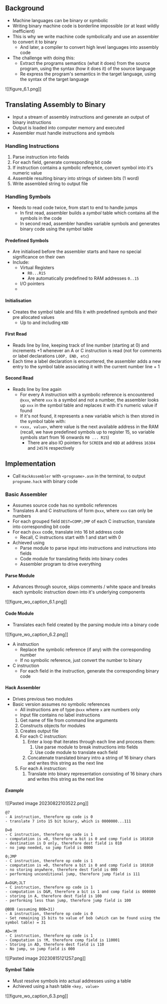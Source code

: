 ## Background
- Machine languages can be binary or symbolic
- Writing binary machine code is borderline impossible (or at least wildly inefficient)
- This is why we write machine code symbolically and use an assembler to convert it to binary
	- And later, a compiler to convert high level languages into assembly code
- The challenge with doing this:
	- Extract the programs semantics (what it does) from the source program, using the syntax (how it does it) of the source language
	- Re express the program's semantics in the target language, using the syntax of the target language

![[figure_6.1.png]]
## Translating Assembly to Binary 
- Input a stream of assembly instructions and generate an output of binary instructions
- Output is loaded into computer memory and executed
- Assembler must handle instructions and symbols


### Handling Instructions
1. Parse instruction into fields
2. For each field, generate corresponding bit code
3. If instruction contains a symbolic reference, convert symbol into it's numeric value
4. Assemble resulting binary into strings of sixteen bits (1 word)
5. Write assembled string to output file

### Handling Symbols
- Needs to read code twice, from start to end to handle jumps
	- In first read, assembler builds a *symbol* table which contains all the symbols in the code
	- In second read, assembler handles variable symbols and generates binary code using the symbol table

#### Predefined Symbols
- Are initialised before the assembler starts and have no special significance on their own
- Include:
	- Virtual Registers
		- `R0...R15` 
		- Are automatically predefined to RAM addresses `0..15`
	- I/O pointers
	- 

#### Initialisation
- Creates the symbol table and fills it with predefined symbols and their pre allocated values
	- Up to and including `KBD`

#### First Read
- Reads line by line, keeping track of line number (starting at 0) and increments +1 whenever an A or C instruction is read (not for comments or label declarations `LOOP, END, etc`)
- Each time a label declaration is encountered, the assembler adds a new entry to the symbol table associating it with the current number line + 1 

#### Second Read
- Reads line by line again
	- For every A instruction with a symbolic reference is encountered `@xxx`, where `xxx` is a symbol and not a number, the assembler looks up `xxx` in the symbol table and replaces it with it's numeric value if found
	- If it's not found, it represents a new variable which is then stored in the symbol table with: 
	- `<xxx, value>`, where value is the next available address in the RAM (recall, we have predefined symbols up to register 15, so variable symbols start from 16 onwards `R0 ... R15`)
		- There are also IO pointers for `SCREEN` and `KBD` at address `16384` and `24576` respectively


## Implementation
- Call `HackAssembler` with `<progname>.asm` in the terminal, to output `progname.hack` with binary code

### Basic Assembler
- Assumes source code has no symbolic references
- Translates A and C instructions of form `@xxx`, where `xxx` can only be numbers
- For each grouped field `DEST=COMP;JMP` of each C instruction, translate into corresponding bit code
- For each `@xxx` code, translate into 16 bit address code
	- Recall, C instructions start with 1 and start with 0
- Achieved using 
	- Parse module to parse input into instructions and instructions into fields
	- Code module for translating fields into binary codes
	- Assembler program to drive everything

#### Parse Module
- Advances through source, skips comments / white space and breaks each symbolic instruction down into it's underlying components

![[figure_wo_caption_6.1.png]]

#### Code Module
- Translates each field created by the parsing module into a binary code

![[figure_wo_caption_6.2.png]]

- A instruction
	- Replace the symbolic reference (if any) with the corresponding number
	- If no symbolic reference, just convert the number to binary
- C instruction
	- For each field in the instruction, generate the corresponding binary code
#### Hack Assembler
- Drives previous two modules
- Basic version assumes no symbolic references
	- All instructions are of type `@xxx` where `x` are numbers only
	- Input file contains no label instructions
	1. Get name of file from command line arguments
	2. Constructs objects for modules
	3. Creates output file
	4. For each C instruction:
		1. Enter a loop that iterates through each line and process them:
			1. Use parse module to break instructions into fields
			2. Use code module to translate each field
		2. Concatenate translated binary intro a string of 16 binary chars and writes this string as the next line
	5. For each A instruction:
		1. Translate into binary representation consisting of 16 binary chars and writes this string as the next line

##### Example 

![[Pasted image 20230822103522.png]]

```
@7
- A instruction, therefore op code is 0
- translate 7 into 15 bit binary, which is 0000000...111
```

```
D=0
- C instruction, therefore op code is 1
- computation is =0, therefore a bit is 0 and comp field is 101010
- destination is D only, therefore dest field is 010
- no jump needed, so jump field is 0000
```

```
0;JMP
- C instruction, therefore op code is 1
- computation is =0, therefore a bit is 0 and comp field is 101010
- no storing anywhere, therefore dest field is 000
- performing unconditional jump, therefore jump field is 111
```

```
A=D&M;JLT
- C instruction, therefore op code is 1
- computation is D&M, therefore a bit is 1 and comp field is 000000
- storing in A, therefore dest field is 100
- performing less than jump, therefore jump field is 100
```

```
@BOB (assuming BOB=31)
- A instruction, therefore op code is 0
- Set remaining 15 bits to value of bob (which can be found using the symbol table) = 31
```

```
AD=!M
- C instruction, therefore op code is 1
- Computation is !M, therefore comp field is 110001
- Storing in AD, therefore dest field is 110
- No jump, so jump field is 000
```

![[Pasted image 20230815121257.png]]


#### Symbol Table
- Must resolve symbols into actual addresses using a table
- Achieved using a hash table `<key, value>` 

![[figure_wo_caption_6.3.png]]
